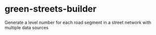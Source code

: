 # green-streets-builder
Generate a level number for each road segment in a street network with multiple data sources
